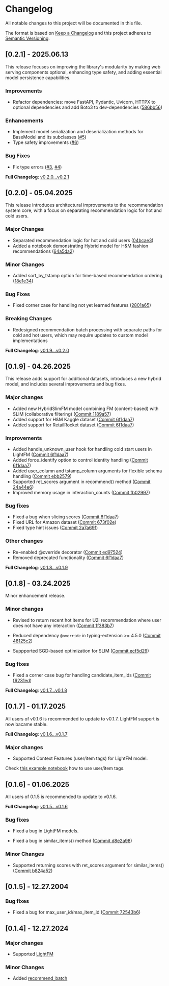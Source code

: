 # Changelog

All notable changes to this project will be documented in this file.

The format is based on [Keep a Changelog](https://keepachangelog.com/en/1.0.0/) 
and this project adheres to [Semantic Versioning](https://semver.org/spec/v2.0.0.html).

## [0.2.1] - 2025.06.13

This release focuses on improving the library's modularity by making web serving components optional, enhancing type safety, and adding essential model persistence capabilities.

### Improvements

* Refactor dependencies: move FastAPI, Pydantic, Uvicorn, HTTPX to optional dependencies and add Boto3 to dev-dependencies ([586bb56](https://github.com/myui/rtrec/commit/586bb56))

### Enhancements

* Implement model serialization and deserialization methods for BaseModel and its subclasses ([#5](https://github.com/myui/rtrec/pull/5))
* Type safety improvements ([#6](https://github.com/myui/rtrec/pull/6))

### Bug Fixes

* Fix type errors ([#3](https://github.com/myui/rtrec/pull/3), [#4](https://github.com/myui/rtrec/pull/4))

**Full Changelog**: [v0.2.0...v0.2.1](https://github.com/myui/rtrec/compare/v0.2.0...v0.2.1)

## [0.2.0] - 05.04.2025

This release introduces architectural improvements to the recommendation system core, with a focus on separating recommendation logic for hot and cold users.

### Major Changes

* Separated recommendation logic for hot and cold users ([04bcae3](https://github.com/myui/rtrec/commit/04bcae38f52c6d95541d4097edaf37c8e16745c3))
* Added a notebook demonstrating Hybrid model for H&M fashion recommendations ([64a5da2](https://github.com/myui/rtrec/commit/64a5da2850b5e21fbd2d2947c0996ed1f967d33a))

### Minor Changes

* Added sort_by_tstamp option for time-based recommendation ordering ([18e1e34](https://github.com/myui/rtrec/commit/18e1e342f983915f952513dfe851c370c1c9f6d0))

### Bug Fixes

* Fixed corner case for handling not yet learned features ([2801a65](https://github.com/myui/rtrec/commit/2801a65e240082caa295c94579b3c08fe9ed716c))

### Breaking Changes

* Redesigned recommendation batch processing with separate paths for cold and hot users, which may require updates to custom model implementations

**Full Changelog**: [v0.1.9...v0.2.0](https://github.com/myui/rtrec/compare/v0.1.9...v0.2.0)

## [0.1.9] - 04.26.2025

This release adds support for additional datasets, introduces a new hybrid model, and includes several improvements and bug fixes.

### Major changes

* Added new HybridSlimFM model combining FM (content-based) with SLIM (collaborative filtering) ([Commit 1189a57](https://github.com/myui/rtrec/commit/1189a57175bb74b21823faf047932489a09d8bfe))
* Added support for H&M Kaggle dataset ([Commit 6f1daa7](https://github.com/myui/rtrec/commit/6f1daa785e997f872c467f254bc5c148548f10b3))
* Added support for RetailRocket dataset ([Commit 6f1daa7](https://github.com/myui/rtrec/commit/6f1daa785e997f872c467f254bc5c148548f10b3))

### Improvements

* Added handle_unknown_user hook for handling cold start users in LightFM ([Commit 6f1daa7](https://github.com/myui/rtrec/commit/6f1daa785e997f872c467f254bc5c148548f10b3))
* Added force_identify option to control identity handling ([Commit 6f1daa7](https://github.com/myui/rtrec/commit/6f1daa785e997f872c467f254bc5c148548f10b3))
* Added user_column and tstamp_column arguments for flexible schema handling ([Commit ebb2579](https://github.com/myui/rtrec/commit/ebb2579d0b1dd41f874076cf959002626dfafb85))
* Supported ret_scores argument in recommend() method ([Commit 24a44e6](https://github.com/myui/rtrec/commit/24a44e656a860f9206f340cef74a01fabfc4d280))
* Improved memory usage in interaction_counts ([Commit fb02997](https://github.com/myui/rtrec/commit/fb02997ed46dd3e2a4deef0f412bac6790cc9c27))

### Bug fixes

* Fixed a bug when slicing scores ([Commit 6f1daa7](https://github.com/myui/rtrec/commit/6f1daa785e997f872c467f254bc5c148548f10b3))
* Fixed URL for Amazon dataset ([Commit 673f02e](https://github.com/myui/rtrec/commit/673f02e17b45ba7b82a31c42a24ba9e05de821e9))
* Fixed type hint issues ([Commit 2a7a69f](https://github.com/myui/rtrec/commit/2a7a69f12a59c6ccae3c7d6e0d76e2d3faacf076))

### Other changes

* Re-enabled @override decorator ([Commit ed97524](https://github.com/myui/rtrec/commit/ed9752413b21fba8186cb7fd2b3284f0284a6ec9))
* Removed deprecated functionality ([Commit 6f1daa7](https://github.com/myui/rtrec/commit/6f1daa785e997f872c467f254bc5c148548f10b3))

**Full Changelog**: [v0.1.8...v0.1.9](https://github.com/myui/rtrec/compare/v0.1.8...v0.1.9)

## [0.1.8] - 03.24.2025

Minor enhancement release.

### Minor changes

* Revised to return recent hot items for U2I recommendation where user does not have any interaction ([Commit 1f383b7](https://github.com/myui/rtrec/commit/1f383b755093fc9636480bc8166fb68ccff615e8
))

* Reduced dependency `@override` in typing-extension >= 4.5.0 ([Commit 48125c2](https://github.com/myui/rtrec/commit/48125c25bed0340852cf749587607842cb62b34d))

* Suppported SGD-based optimization for SLIM ([Commit ecf5d29](https://github.com/myui/rtrec/commit/ecf5d2942a8649005b1ffbad87391356e52182f0))

### Bug fixes

* Fixed a corner case bug for handling candidate_item_ids ([Commit f6231ed](https://github.com/myui/rtrec/commit/f6231ed51816a2e1e11954bbad0becfc56992e61))

**Full Changelog**: [v0.1.7...v0.1.8](https://github.com/myui/rtrec/compare/v0.1.7...v0.1.8)

## [0.1.7] - 01.17.2025

All users of v0.1.6 is recommended to update to v0.1.7.
LightFM support is now bacame stable.

**Full Changelog**: [v0.1.6...v0.1.7](https://github.com/myui/rtrec/compare/v0.1.6...v0.1.7)

### Major changes

* Supported Context Features (user/item tags) for LightFM model.

Check [this example notebook](https://github.com/myui/rtrec/blob/main/notebooks/rtrec-movielens-with-features.ipynb) how to use user/item tags.

## [0.1.6] - 01.06.2025

All users of 0.1.5 is recommended to update to v0.1.6.

**Full Changelog**: [v0.1.5...v0.1.6](https://github.com/myui/rtrec/compare/v0.1.5...v0.1.6)

### Bug fixes

* Fixed a bug in LightFM models.

* Fixed a bug in similar_items() method ([Commit d8e2a98](https://github.com/myui/rtrec/commit/d8e2a98e6ef757259b8bd874c1c7464de1830dc6))

### Minor Changes

* Supported returning scores with ret_scores argument for similar_items() ([Commit b824a52](https://github.com/myui/rtrec/commit/b824a525708d6c704f7213b8c10b7fb5801dead3))

## [0.1.5] - 12.27.2004

### Bug fixes 

* Fixed a bug for max\_user\_id/max\_item\_id ([Commit 72543b6](https://github.com/myui/rtrec/commit/72543b6f7956f49a960a7ded382c3d7f5752e8d7))

## [0.1.4] - 12.27.2024

### Major changes

* Supported [LightFM](https://github.com/lyst/lightfm)

### Minor Changes

* Added [recommend\_batch](https://github.com/myui/rtrec/commit/7f7f857e810e374648081770eca00743579247c9)
